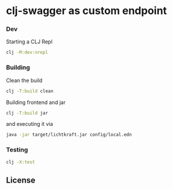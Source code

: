 # clj-swagger as custom endpoint

### Dev

Starting a CLJ Repl
```sh
clj -M:dev:nrepl
```

### Building

Clean the build
```sh
clj -T:build clean
```

Building frontend and jar

```sh
clj -T:build jar
```
and executing it via
```sh
java -jar target/lichtkraft.jar config/local.edn
```


### Testing

```sh
clj -X:test
```

## License
